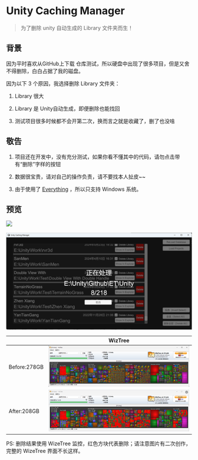 # Unity Caching Manager

> 为了删除 unity 自动生成的 Library 文件夹而生！

## 背景

因为平时喜欢从GitHub上下载 仓库测试，所以硬盘中出现了很多项目，但是又舍不得删除，白白占据了我的磁盘。

因为以下 3 个原因，我选择删除 Library 文件夹：

1. Library 很大

2. Library 是 Unity自动生成，即便删除也能找回

3. 测试项目很多时候都不会开第二次，换而言之就是收藏了，删了也没啥

## 敬告

1. 项目还在开发中，没有充分测试，如果你看不懂其中的代码，请勿点击带有“删除”字样的按钮

2. 数据很宝贵，请对自己的操作负责，请不要找本人扯皮~~

3. 由于使用了 [Everything](https://www.voidtools.com/) ，所以只支持 Windows  系统。

## 预览

![](./doc/Preview.gif)

![](doc/Processing.png)

|              | WizTree                   |
| ------------ |:-------------------------:|
| Before:278GB | ![](doc/Before-final.png) |
| After:208GB  | ![](doc/After-final.png)  |

PS: 删除结果使用 WizeTree 监控，红色方块代表删除；请注意图片有二次创作，完整的 WizeTree 界面不长这样。
